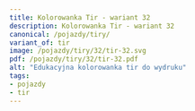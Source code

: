 ```yaml
---
title: Kolorowanka Tir - wariant 32
description: Kolorowanka Tir - wariant 32
canonical: /pojazdy/tiry/
variant_of: tir
image: /pojazdy/tiry/32/tir-32.svg
pdf: /pojazdy/tiry/32/tir-32.pdf
alt: "Edukacyjna kolorowanka tir do wydruku"
tags:
- pojazdy
- tir
---
```

